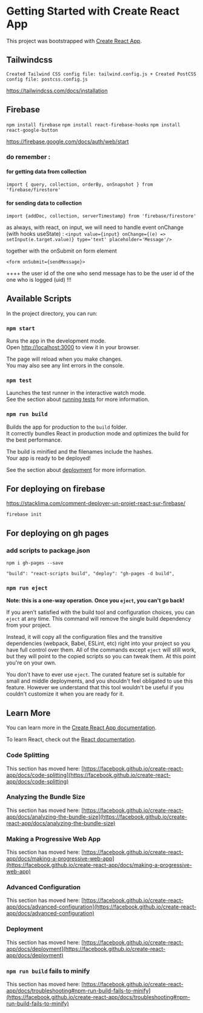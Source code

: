 # Getting Started with Create React App

This project was bootstrapped with [Create React App](https://github.com/facebook/create-react-app).

## Tailwindcss

`Created Tailwind CSS config file: tailwind.config.js + Created PostCSS config file: postcss.config.js`

https://tailwindcss.com/docs/installation

## Firebase

`npm install firebase`
`npm install react-firebase-hooks`
`npm install react-google-button`

https://firebase.google.com/docs/auth/web/start

### do remember : 

#### for getting data from collection

`import { query, collection, orderBy, onSnapshot } from 'firebase/firestore'`

#### for sending data to collection

`import {addDoc, collection, serverTimestamp} from 'firebase/firestore'`

as always, with react, on input, we will need to handle event onChange (with hooks useState) :
`<input value={input} onChange={(e) => setInput(e.target.value)} type='text' placeholder='Message'/>`

together with the onSubmit on form element

`<form onSubmit={sendMessage}>`

++++ the user id of the one who send message has to be the user id of the one who is logged (uid) !!! 

## Available Scripts

In the project directory, you can run:

### `npm start`

Runs the app in the development mode.\
Open [http://localhost:3000](http://localhost:3000) to view it in your browser.

The page will reload when you make changes.\
You may also see any lint errors in the console.

### `npm test`

Launches the test runner in the interactive watch mode.\
See the section about [running tests](https://facebook.github.io/create-react-app/docs/running-tests) for more information.

### `npm run build`

Builds the app for production to the `build` folder.\
It correctly bundles React in production mode and optimizes the build for the best performance.

The build is minified and the filenames include the hashes.\
Your app is ready to be deployed!

See the section about [deployment](https://facebook.github.io/create-react-app/docs/deployment) for more information.

## For deploying on firebase

https://stacklima.com/comment-deployer-un-projet-react-sur-firebase/

`firebase init`

## For deploying on gh pages

### add scripts to package.json

`npm i gh-pages --save`

``
"build": "react-scripts build",
"deploy": "gh-pages -d build",
    ``

### `npm run eject`

**Note: this is a one-way operation. Once you `eject`, you can't go back!**

If you aren't satisfied with the build tool and configuration choices, you can `eject` at any time. This command will remove the single build dependency from your project.

Instead, it will copy all the configuration files and the transitive dependencies (webpack, Babel, ESLint, etc) right into your project so you have full control over them. All of the commands except `eject` will still work, but they will point to the copied scripts so you can tweak them. At this point you're on your own.

You don't have to ever use `eject`. The curated feature set is suitable for small and middle deployments, and you shouldn't feel obligated to use this feature. However we understand that this tool wouldn't be useful if you couldn't customize it when you are ready for it.

## Learn More

You can learn more in the [Create React App documentation](https://facebook.github.io/create-react-app/docs/getting-started).

To learn React, check out the [React documentation](https://reactjs.org/).

### Code Splitting

This section has moved here: [https://facebook.github.io/create-react-app/docs/code-splitting](https://facebook.github.io/create-react-app/docs/code-splitting)

### Analyzing the Bundle Size

This section has moved here: [https://facebook.github.io/create-react-app/docs/analyzing-the-bundle-size](https://facebook.github.io/create-react-app/docs/analyzing-the-bundle-size)

### Making a Progressive Web App

This section has moved here: [https://facebook.github.io/create-react-app/docs/making-a-progressive-web-app](https://facebook.github.io/create-react-app/docs/making-a-progressive-web-app)

### Advanced Configuration

This section has moved here: [https://facebook.github.io/create-react-app/docs/advanced-configuration](https://facebook.github.io/create-react-app/docs/advanced-configuration)

### Deployment

This section has moved here: [https://facebook.github.io/create-react-app/docs/deployment](https://facebook.github.io/create-react-app/docs/deployment)

### `npm run build` fails to minify

This section has moved here: [https://facebook.github.io/create-react-app/docs/troubleshooting#npm-run-build-fails-to-minify](https://facebook.github.io/create-react-app/docs/troubleshooting#npm-run-build-fails-to-minify)
